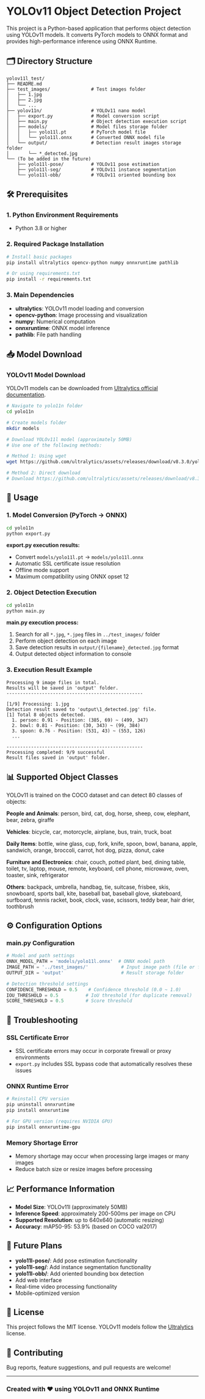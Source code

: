 # YOLOv11 Object Detection Project

This project is a Python-based application that performs object detection using YOLOv11 models. It converts PyTorch models to ONNX format and provides high-performance inference using ONNX Runtime.

## 🗂️ Directory Structure

```plaintext
yolov11l_test/
├── README.md
├── test_images/               # Test images folder
│   ├── 1.jpg
│   ├── 2.jpg
│   └── ...
├── yolov11n/                  # YOLOv11 nano model
│   ├── export.py              # Model conversion script
│   ├── main.py                # Object detection execution script
│   ├── models/                # Model files storage folder
│   │   ├── yolo11l.pt         # PyTorch model file
│   │   └── yolo11l.onnx       # Converted ONNX model file
│   └── output/                # Detection result images storage folder
│       └── *_detected.jpg
└── (To be added in the future)
    ├── yolo11l-pose/          # YOLOv11 pose estimation
    ├── yolo11l-seg/           # YOLOv11 instance segmentation
    └── yolo11l-obb/           # YOLOv11 oriented bounding box
```

## 🛠️ Prerequisites

### 1. Python Environment Requirements

- Python 3.8 or higher

### 2. Required Package Installation

```bash
# Install basic packages
pip install ultralytics opencv-python numpy onnxruntime pathlib

# Or using requirements.txt
pip install -r requirements.txt
```

### 3. Main Dependencies

- **ultralytics**: YOLOv11 model loading and conversion
- **opencv-python**: Image processing and visualization
- **numpy**: Numerical computation
- **onnxruntime**: ONNX model inference
- **pathlib**: File path handling

## 📥 Model Download

### YOLOv11 Model Download

YOLOv11 models can be downloaded from [Ultralytics official documentation](https://docs.ultralytics.com/models/yolo11/#performance-metrics).

```bash
# Navigate to yolo11n folder
cd yolo11n

# Create models folder
mkdir models

# Download YOLOv11l model (approximately 50MB)
# Use one of the following methods:

# Method 1: Using wget
wget https://github.com/ultralytics/assets/releases/download/v8.3.0/yolo11l.pt -O models/yolo11l.pt

# Method 2: Direct download
# Download https://github.com/ultralytics/assets/releases/download/v8.3.0/yolo11l.pt from browser and save to models/ folder
```

## 🚀 Usage

### 1. Model Conversion (PyTorch → ONNX)

```bash
cd yolo11n
python export.py
```

**export.py execution results:**

- Convert `models/yolo11l.pt` → `models/yolo11l.onnx`
- Automatic SSL certificate issue resolution
- Offline mode support
- Maximum compatibility using ONNX opset 12

### 2. Object Detection Execution

```bash
cd yolo11n
python main.py
```

**main.py execution process:**

1. Search for all `*.jpg`, `*.jpeg` files in `../test_images/` folder
2. Perform object detection on each image
3. Save detection results in `output/{filename}_detected.jpg` format
4. Output detected object information to console

### 3. Execution Result Example

```plaintext
Processing 9 image files in total.
Results will be saved in 'output' folder.
--------------------------------------------------

[1/9] Processing: 1.jpg
Detection result saved to 'output\1_detected.jpg' file.
[1] Total 8 objects detected.
  1. person: 0.91 - Position: (385, 69) ~ (499, 347)
  2. bowl: 0.81 - Position: (30, 343) ~ (99, 384)
  3. spoon: 0.76 - Position: (531, 43) ~ (553, 126)
  ...

--------------------------------------------------
Processing completed: 9/9 successful
Result files saved in 'output' folder.
```

## 📊 Supported Object Classes

YOLOv11 is trained on the COCO dataset and can detect 80 classes of objects:

**People and Animals**: person, bird, cat, dog, horse, sheep, cow, elephant, bear, zebra, giraffe

**Vehicles**: bicycle, car, motorcycle, airplane, bus, train, truck, boat

**Daily Items**: bottle, wine glass, cup, fork, knife, spoon, bowl, banana, apple, sandwich, orange, broccoli, carrot, hot dog, pizza, donut, cake

**Furniture and Electronics**: chair, couch, potted plant, bed, dining table, toilet, tv, laptop, mouse, remote, keyboard, cell phone, microwave, oven, toaster, sink, refrigerator

**Others**: backpack, umbrella, handbag, tie, suitcase, frisbee, skis, snowboard, sports ball, kite, baseball bat, baseball glove, skateboard, surfboard, tennis racket, book, clock, vase, scissors, teddy bear, hair drier, toothbrush

## ⚙️ Configuration Options

### main.py Configuration

```python
# Model and path settings
ONNX_MODEL_PATH = 'models/yolo11l.onnx'  # ONNX model path
IMAGE_PATH = '../test_images/'            # Input image path (file or folder)
OUTPUT_DIR = 'output'                     # Result storage folder

# Detection threshold settings
CONFIDENCE_THRESHOLD = 0.5    # Confidence threshold (0.0 ~ 1.0)
IOU_THRESHOLD = 0.5          # IoU threshold (for duplicate removal)
SCORE_THRESHOLD = 0.5        # Score threshold
```

## 🔧 Troubleshooting

### SSL Certificate Error

- SSL certificate errors may occur in corporate firewall or proxy environments
- `export.py` includes SSL bypass code that automatically resolves these issues

### ONNX Runtime Error

```bash
# Reinstall CPU version
pip uninstall onnxruntime
pip install onnxruntime

# For GPU version (requires NVIDIA GPU)
pip install onnxruntime-gpu
```

### Memory Shortage Error

- Memory shortage may occur when processing large images or many images
- Reduce batch size or resize images before processing

## 📈 Performance Information

- **Model Size**: YOLOv11l (approximately 50MB)
- **Inference Speed**: approximately 200-500ms per image on CPU
- **Supported Resolution**: up to 640x640 (automatic resizing)
- **Accuracy**: mAP50-95: 53.9% (based on COCO val2017)

## 🚧 Future Plans

- **yolo11l-pose/**: Add pose estimation functionality
- **yolo11l-seg/**: Add instance segmentation functionality
- **yolo11l-obb/**: Add oriented bounding box detection
- Add web interface
- Real-time video processing functionality
- Mobile-optimized version

## 📝 License

This project follows the MIT license. YOLOv11 models follow the [Ultralytics](https://ultralytics.com/) license.

## 🤝 Contributing

Bug reports, feature suggestions, and pull requests are welcome!

---

### Created with ❤️ using YOLOv11 and ONNX Runtime
